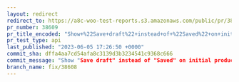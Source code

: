 ```yaml
---
layout: redirect
redirect_to: https://a8c-woo-test-reports.s3.amazonaws.com/public/pr/38609/api/index.html
pr_number: 38609
pr_title_encoded: "Show+%22Save+draft%22+instead+of+%22Saved%22+on+initial+product+page"
pr_test_type: api
last_published: "2023-06-05 17:26:50 +0000"
commit_sha: dffa4aa7cd54afa8c3139d3b3234541c9368c666
commit_message: "Show "Save draft" instead of "Saved" on initial product page"
branch_name: fix/38608
---
```

